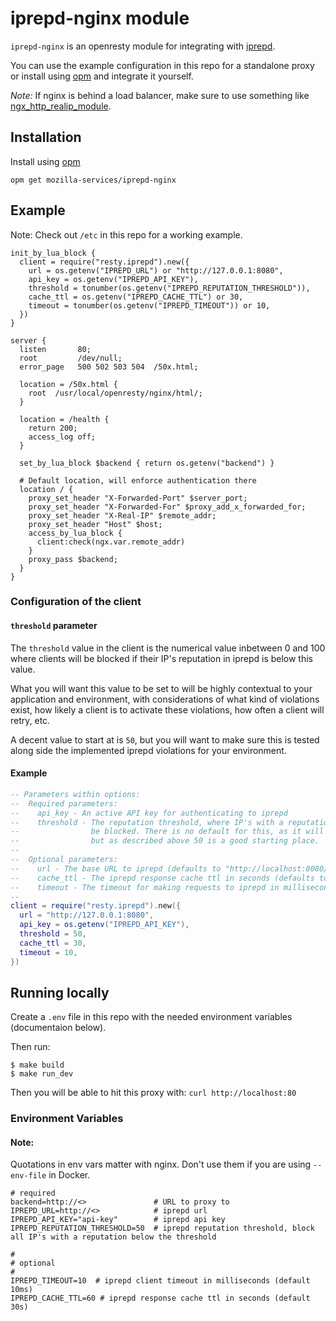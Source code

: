 # iprepd-nginx module

`iprepd-nginx` is an openresty module for integrating with [iprepd](https://github.com/mozilla-services/iprepd).

You can use the example configuration in this repo for a standalone proxy or install using [opm](https://github.com/openresty/opm)
and integrate it yourself.

*Note:* If nginx is behind a load balancer, make sure to use something like
[ngx_http_realip_module](https://nginx.org/en/docs/http/ngx_http_realip_module.html).


## Installation

Install using [opm](https://github.com/openresty/opm)

```
opm get mozilla-services/iprepd-nginx
```

## Example

Note: Check out `/etc` in this repo for a working example.

```
init_by_lua_block {
  client = require("resty.iprepd").new({
    url = os.getenv("IPREPD_URL") or "http://127.0.0.1:8080",
    api_key = os.getenv("IPREPD_API_KEY"),
    threshold = tonumber(os.getenv("IPREPD_REPUTATION_THRESHOLD")),
    cache_ttl = os.getenv("IPREPD_CACHE_TTL") or 30,
    timeout = tonumber(os.getenv("IPREPD_TIMEOUT")) or 10,
  })
}

server {
  listen       80;
  root         /dev/null;
  error_page   500 502 503 504  /50x.html;

  location = /50x.html {
    root  /usr/local/openresty/nginx/html/;
  }

  location = /health {
    return 200;
    access_log off;
  }

  set_by_lua_block $backend { return os.getenv("backend") }

  # Default location, will enforce authentication there
  location / {
    proxy_set_header "X-Forwarded-Port" $server_port;
    proxy_set_header "X-Forwarded-For" $proxy_add_x_forwarded_for;
    proxy_set_header "X-Real-IP" $remote_addr;
    proxy_set_header "Host" $host;
    access_by_lua_block {
      client:check(ngx.var.remote_addr)
    }
    proxy_pass $backend;
  }
}
```

### Configuration of the client

#### `threshold` parameter

The `threshold` value in the client is the numerical value inbetween 0 and 100 where clients will be blocked if their
IP's reputation in iprepd is below this value.

What you will want this value to be set to will be highly contextual to your application and environment, with considerations
of what kind of violations exist, how likely a client is to activate these violations, how often a client will retry, etc.

A decent value to start at is `50`, but you will want to make sure this is tested along side the implemented iprepd
violations for your environment.

#### Example

```lua
-- Parameters within options:
--  Required parameters:
--    api_key - An active API key for authenticating to iprepd
--    threshold - The reputation threshold, where IP's with a reputation below this number will
--                be blocked. There is no default for this, as it will be application specific,
--                but as described above 50 is a good starting place.
--
--  Optional parameters:
--    url - The base URL to iprepd (defaults to "http://localhost:8080/")
--    cache_ttl - The iprepd response cache ttl in seconds (defaults to 30)
--    timeout - The timeout for making requests to iprepd in milliseconds (defaults to 10)
--
client = require("resty.iprepd").new({
  url = "http://127.0.0.1:8080",
  api_key = os.getenv("IPREPD_API_KEY"),
  threshold = 50,
  cache_ttl = 30,
  timeout = 10,
})
```

## Running locally

Create a `.env` file in this repo with the needed environment variables (documentaion below).

Then run:
```
$ make build
$ make run_dev
```

Then you will be able to hit this proxy with: `curl http://localhost:80`

### Environment Variables

#### Note:

Quotations in env vars matter with nginx. Don't use them if you are using `--env-file` in Docker.

```
# required
backend=http://<>               # URL to proxy to
IPREPD_URL=http://<>            # iprepd url
IPREPD_API_KEY="api-key"        # iprepd api key
IPREPD_REPUTATION_THRESHOLD=50  # iprepd reputation threshold, block all IP's with a reputation below the threshold

#
# optional
#
IPREPD_TIMEOUT=10  # iprepd client timeout in milliseconds (default 10ms)
IPREPD_CACHE_TTL=60 # iprepd response cache ttl in seconds (default 30s)
```
